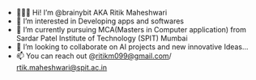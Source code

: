 - 🙋🏻‍♂️ Hi! I’m @brainybit AKA Ritik Maheshwari
- 👀 I’m interested in Developing apps and softwares
- 🌱 I’m currently pursuing MCA(Masters in Computer application) from Sardar Patel Institute of Technology (SPIT) Mumbai
- 💞️ I’m looking to collaborate on AI projects and new innovative Ideas...
- 📫 You can reach out @ritikm099@gmail.com/ rtik.maheshwari@spit.ac.in

<!---
brainybit/brainybit is a ✨ special ✨ repository because its `README.md` (this file) appears on your GitHub profile.
You can click the Preview link to take a look at your changes.
--->
